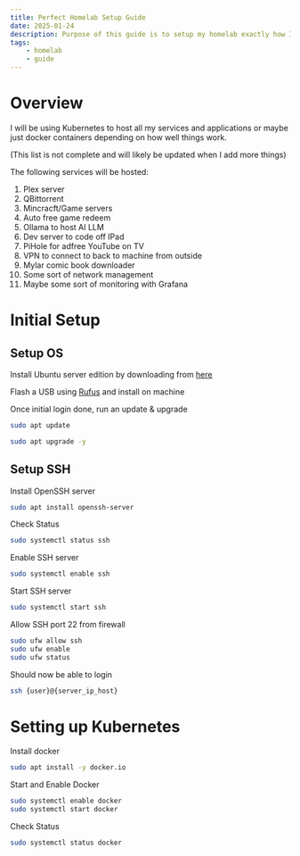 ```yaml
---
title: Perfect Homelab Setup Guide 
date: 2025-01-24
description: Purpose of this guide is to setup my homelab exactly how I want it. 
tags: 
    - homelab
    - guide
---
```


# Overview

I will be using Kubernetes to host all my services and applications or maybe just docker containers depending on how well things work.

(This list is not complete and will likely be updated when I add more things)

The following services will be hosted:

1. Plex server
2. QBittorrent
3. Mincracft/Game servers
4. Auto free game redeem
5. Ollama to host AI LLM 
6. Dev server to code off IPad
7. PiHole for adfree YouTube on TV 
8. VPN to connect to back to machine from outside
9. Mylar comic book downloader
10. Some sort of network management
11. Maybe some sort of monitoring with Grafana

# Initial Setup

## Setup OS 

Install Ubuntu server edition by downloading from [here](https://ubuntu.com/download/server)

Flash a USB using [Rufus](https://rufus.ie/en/) and install on machine

Once initial login done, run an update & upgrade
```bash
sudo apt update
```
```bash
sudo apt upgrade -y
```
## Setup SSH

Install OpenSSH server
```bash
sudo apt install openssh-server
```

Check Status
```bash
sudo systemctl status ssh
```
Enable SSH server
```bash
sudo systemctl enable ssh
```
Start SSH server
```bash
sudo systemctl start ssh
```
Allow SSH port 22 from firewall
```bash
sudo ufw allow ssh
sudo ufw enable
sudo ufw status
```
Should now be able to login
```bash
ssh {user}@{server_ip_host}
```
# Setting up Kubernetes

Install docker
```bash
sudo apt install -y docker.io
```
Start and Enable Docker
```bash
sudo systemctl enable docker
sudo systemctl start docker
```
Check Status
```bash
sudo systemctl status docker
```

